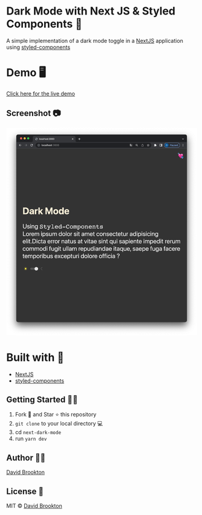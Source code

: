 # Dark Mode with Next JS & Styled Components 📰

A simple implementation of a dark mode toggle in a [NextJS](https://nextjs.org) application using [styled-components](https://styled-components.com)

# Demo 🖥

[Click here for the live demo]()

## Screenshot 📷

![Alt text](./images/screenshot.png?raw=true "Next JS Dark Mode with Toggle and Styled Components")

# Built with 🔧

- [NextJS](https://nextjs.org)
- [styled-components](https://styled-components.com)

## Getting Started :man_astronaut:

1. Fork 🍴 and Star ⭐️ this repository
2. `git clone` to your local directory 💻
3. cd `next-dark-mode`
4. run `yarn dev`

## Author 👨‍💻

[David Brookton](https://davidbrookton.com)

## License 🌵

MIT © [David Brookton](https://davidbrookton.com)
